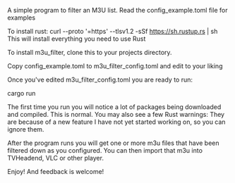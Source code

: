 A simple program to filter an M3U list.
Read the config_example.toml file for examples

To install rust:
curl --proto '=https' --tlsv1.2 -sSf https://sh.rustup.rs | sh
This will install everything you need to use Rust

To install m3u_filter, clone this to your projects directory.

Copy config_example.toml to m3u_filter_config.toml and edit to your liking

Once you've edited m3u_filter_config.toml you are ready to run:

cargo run

The first time you run you will notice a lot of packages being downloaded and compiled.
This is normal.
You may also see a few Rust warnings: They are because of a new feature I have
not yet started working on, so you can ignore them.

After the program runs you will get one or more m3u files that have been filtered down
as you configured. You can then import that m3u into TVHeadend, VLC or other player.

Enjoy! And feedback is welcome!

